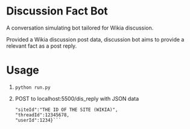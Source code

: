 Discussion Fact Bot
====================

A conversation simulating bot tailored for Wikia discussion.

Provided a Wikia discussion post data, discussion bot aims to provide a relevant fact as a post reply.


Usage
======

1. `python run.py`
2. POST to localhost:5500/dis_reply with JSON data

    ```{"text":"THE POST CONTENT TO REPLY TO",
    "siteId":"THE ID OF THE SITE (WIKIA)",
    "threadId":12345678,
    "userId":1234}```
